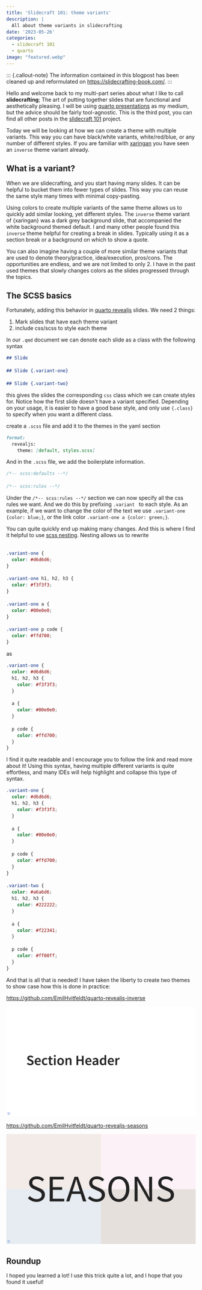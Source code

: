 ```yaml
---
title: 'Slidecraft 101: theme variants'
description: |
  All about theme variants in slidecrafting
date: '2023-05-26'
categories:
  - slidecraft 101
  - quarto
image: "featured.webp"
---
```





::: {.callout-note}
The information contained in this blogpost has been cleaned up and reformulated on <https://slidecrafting-book.com/>.
:::

Hello and welcome back to my multi-part series about what I like to call **slidecrafting**; The art of putting together slides that are functional and aesthetically pleasing. I will be using [quarto presentations](https://quarto.org/) as my medium, but the advice should be fairly tool-agnostic. This is the third post, you can find all other posts in the [slidecraft 101](../../project/slidecraft-101/index.qmd#blog-posts) project.

Today we will be looking at how we can create a theme with multiple variants. This way you can have black/white variants, white/red/blue, or any number of different styles. If you are familiar with [xaringan](https://slides.yihui.org/xaringan/) you have seen an `inverse` theme variant already.

## What is a variant?

When we are slidecrafting, and you start having many slides. It can be helpful to bucket them into fewer types of slides. This way you can reuse the same style many times with minimal copy-pasting.

Using colors to create multiple variants of the same theme allows us to quickly add similar looking, yet different styles. The `inverse` theme variant of {xaringan} was a dark grey background slide, that accompanied the white background themed default. I and many other people found this `inverse` theme helpful for creating a break in slides. Typically using it as a section break or a background on which to show a quote.

You can also imagine having a couple of more similar theme variants that are used to denote theory/practice, idea/execution, pros/cons. The opportunities are endless, and we are not limited to only 2. I have in the past used themes that slowly changes colors as the slides progressed through the topics.

## The SCSS basics

Fortunately, adding this behavior in [quarto revealjs](https://quarto.org/docs/presentations/revealjs/) slides. We need 2 things:

1. Mark slides that have each theme variant
2. include css/scss to style each theme

In our `.qmd` document we can denote each slide as a class with the following syntax

```md
## Slide

## Slide {.variant-one}

## Slide {.variant-two}
```

this gives the slides the corresponding `css` class which we can create styles for. Notice how the first slide doesn't have a variant specified. Depending on your usage, it is easier to have a good base style, and only use `{.class}` to specify when you want a different class.

create a `.scss` file and add it to the themes in the yaml section

```md
format:
  revealjs:
    theme: [default, styles.scss]
```

And in the `.scss` file, we add the boilerplate information.

```scss
/*-- scss:defaults --*/

/*-- scss:rules --*/
```

Under the `/*-- scss:rules --*/` section we can now specify all the css rules we want. And we do this by prefixing `.variant ` to each style. As an example, if we want to change the color of the text we use `.variant-one {color: blue;}`, or the link color `.variant-one a {color: green;}`.

You can quite quickly end up making many changes. And this is where I find it helpful to use [scss nesting](https://sass-lang.com/documentation/style-rules#nesting). Nesting allows us to rewrite

```css

.variant-one {
  color: #d6d6d6;
}

.variant-one h1, h2, h3 {
  color: #f3f3f3;
}

.variant-one a {
  color: #00e0e0;
}

.variant-one p code {
  color: #ffd700;
}
```

as

```scss
.variant-one {
  color: #d6d6d6;
  h1, h2, h3 {
    color: #f3f3f3;
  }

  a {
    color: #00e0e0;
  }

  p code {
    color: #ffd700;
  }
}
```

I find it quite readable and I encourage you to follow the link and read more about it! Using this syntax, having multiple different variants is quite effortless, and many IDEs will help highlight and collapse this type of syntax.

```scss
.variant-one {
  color: #d6d6d6;
  h1, h2, h3 {
    color: #f3f3f3;
  }

  a {
    color: #00e0e0;
  }

  p code {
    color: #ffd700;
  }
}

.variant-two {
  color: #a6a6d6;
  h1, h2, h3 {
    color: #222222;
  }

  a {
    color: #f22341;
  }

  p code {
    color: #ff00ff;
  }
}
```

And that is all that is needed! I have taken the liberty to create two themes to show case how this is done in practice:

https://github.com/EmilHvitfeldt/quarto-revealjs-inverse

![](inverse-example.gif)

https://github.com/EmilHvitfeldt/quarto-revealjs-seasons

![](seasons-example.gif)

## Roundup

I hoped you learned a lot! I use this trick quite a lot, and I hope that you found it useful!
